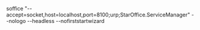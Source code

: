 soffice "--accept=socket,host=localhost,port=8100;urp;StarOffice.ServiceManager" --nologo --headless --nofirststartwizard